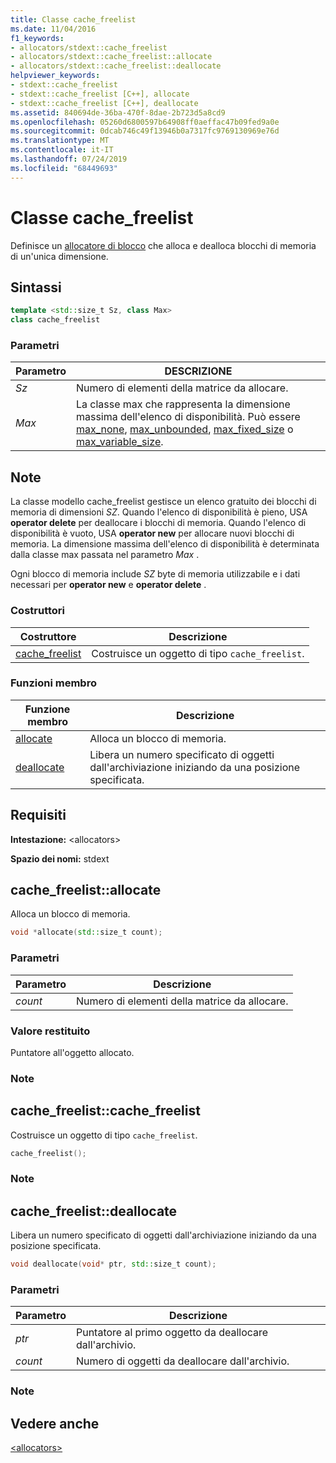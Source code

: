 ```yaml
---
title: Classe cache_freelist
ms.date: 11/04/2016
f1_keywords:
- allocators/stdext::cache_freelist
- allocators/stdext::cache_freelist::allocate
- allocators/stdext::cache_freelist::deallocate
helpviewer_keywords:
- stdext::cache_freelist
- stdext::cache_freelist [C++], allocate
- stdext::cache_freelist [C++], deallocate
ms.assetid: 840694de-36ba-470f-8dae-2b723d5a8cd9
ms.openlocfilehash: 05260d6800597b64908ff0aeffac47b09fed9a0e
ms.sourcegitcommit: 0dcab746c49f13946b0a7317fc9769130969e76d
ms.translationtype: MT
ms.contentlocale: it-IT
ms.lasthandoff: 07/24/2019
ms.locfileid: "68449693"
---
```

# <a name="cachefreelist-class"></a>Classe cache_freelist

Definisce un [allocatore di blocco](../standard-library/allocators-header.md) che alloca e dealloca blocchi di memoria di un'unica dimensione.

## <a name="syntax"></a>Sintassi

```cpp
template <std::size_t Sz, class Max>
class cache_freelist
```

### <a name="parameters"></a>Parametri

|Parametro|DESCRIZIONE|
|---------------|-----------------|
|*Sz*|Numero di elementi della matrice da allocare.|
|*Max*|La classe max che rappresenta la dimensione massima dell'elenco di disponibilità. Può essere [max_none](../standard-library/max-fixed-size-class.md), [max_unbounded](../standard-library/max-none-class.md), [max_fixed_size](../standard-library/max-unbounded-class.md) o [max_variable_size](../standard-library/max-variable-size-class.md).|

## <a name="remarks"></a>Note

La classe modello cache_freelist gestisce un elenco gratuito dei blocchi di memoria di dimensioni *SZ*. Quando l'elenco di disponibilità è pieno, USA **operator delete** per deallocare i blocchi di memoria. Quando l'elenco di disponibilità è vuoto, USA **operator new** per allocare nuovi blocchi di memoria. La dimensione massima dell'elenco di disponibilità è determinata dalla classe max passata nel parametro *Max* .

Ogni blocco di memoria include *SZ* byte di memoria utilizzabile e i dati necessari per **operator new** e **operator delete** .

### <a name="constructors"></a>Costruttori

|Costruttore|Descrizione|
|-|-|
|[cache_freelist](#cache_freelist)|Costruisce un oggetto di tipo `cache_freelist`.|

### <a name="member-functions"></a>Funzioni membro

|Funzione membro|Descrizione|
|-|-|
|[allocate](#allocate)|Alloca un blocco di memoria.|
|[deallocate](#deallocate)|Libera un numero specificato di oggetti dall'archiviazione iniziando da una posizione specificata.|

## <a name="requirements"></a>Requisiti

**Intestazione:** \<allocators>

**Spazio dei nomi:** stdext

## <a name="allocate"></a>  cache_freelist::allocate

Alloca un blocco di memoria.

```cpp
void *allocate(std::size_t count);
```

### <a name="parameters"></a>Parametri

|Parametro|Descrizione|
|---------------|-----------------|
|*count*|Numero di elementi della matrice da allocare.|

### <a name="return-value"></a>Valore restituito

Puntatore all'oggetto allocato.

### <a name="remarks"></a>Note

## <a name="cache_freelist"></a>  cache_freelist::cache_freelist

Costruisce un oggetto di tipo `cache_freelist`.

```cpp
cache_freelist();
```

### <a name="remarks"></a>Note

## <a name="deallocate"></a>  cache_freelist::deallocate

Libera un numero specificato di oggetti dall'archiviazione iniziando da una posizione specificata.

```cpp
void deallocate(void* ptr, std::size_t count);
```

### <a name="parameters"></a>Parametri

|Parametro|Descrizione|
|---------------|-----------------|
|*ptr*|Puntatore al primo oggetto da deallocare dall'archivio.|
|*count*|Numero di oggetti da deallocare dall'archivio.|

### <a name="remarks"></a>Note

## <a name="see-also"></a>Vedere anche

[\<allocators>](../standard-library/allocators-header.md)
